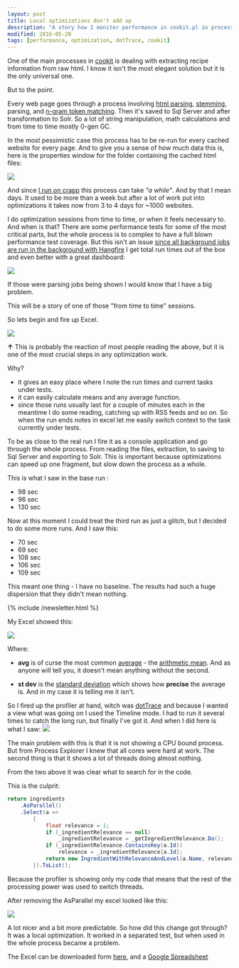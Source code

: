 ```yaml
---
layout: post
title: Local optimizations don't add up
description: "A story how I monitor performance in cookit.pl in processes that can run for days, and an example why testing the whole process is a must have."
modified: 2016-05-20
tags: [performance, optimization, dotTrace, cookit]
---
```


One of the main processes in [cookit](http://cookit.pl "cookit.pl") is dealing with extracting recipe information from raw html. I know it isn't the most elegant solution but it is the only universal one.

But to the point.

Every web page goes through a process involving [html parsing](https://htmlagilitypack.codeplex.com/), [stemming](https://en.wikipedia.org/wiki/Stemming), parsing, and [n-gram token matching](https://en.wikipedia.org/wiki/N-gram). Then it's saved to Sql Server and after transformation to Solr. So a lot of string manipulation, math calculations and from time to time mostly 0-gen GC.
<!--MORE-->

In the most pessimistic case this process has to be re-run for every cached website for every page.
And to give you a sense of how much data this is, here is the properties window for the folder containing the cached html files:


![](/data/LocalOptimizationsDontAddUp/CrawlerSites.png) 


And since [I run on crapp](http://indexoutofrange.com/The-importance-of-running-on-crapp/) this process can take *"a while"*. 
And by that I mean days.
It used to be more than a week but after a lot of work put into optimizations it takes now from 3 to 4 days for ~1000 websites.

I do optimization sessions from time to time, or when it feels necessary to. And when is that? 
There are some performance tests for some of the most critical parts, but the whole process is to complex to have a full blown performance test coverage.
But this isn't an issue [since all background jobs are run in the background with Hangfire](http://indexoutofrange.com//How-is-cookit-build/) I get total run times out of the box and even better with a great dashboard:

![](/data/LocalOptimizationsDontAddUp/HangfireDashboard.png)

If those were parsing jobs being shown I would know that I have a big problem.


This will be a story of one of those "from time to time" sessions.

So lets begin and fire up Excel.

![](https://media.giphy.com/media/gpufDFw0sPBYY/giphy.gif)

**&#8593;** This is probably the reaction of most people reading the above, but it is one of the most crucial steps in any optimization work.

Why?

- it gives an easy place where I note the run times and current tasks under tests.
- it can easily calculate means and any average function.
- since those runs usually last for a couple of minutes each in the meantime I do some reading, catching up with RSS feeds and so on. So when the run ends notes in excel let me easily switch context to the task currently under tests.

To be as close to the real run I fire it as a console application and go through the whole process. From reading the files, extraction, to saving to Sql Server and exporting to Solr. This is important because optimizations can speed up one fragment, but slow down the process as a whole.  

This is what I saw in the base run :

- 98 sec
- 96 sec
- 130 sec

Now at this moment I could treat the third run as just a glitch, but I decided to do some more runs.
And I saw this:  

- 70 sec
- 69 sec
- 108 sec
- 106 sec
- 109 sec

This meant one thing - I have no baseline. The results had such a huge dispersion that they didn't mean nothing.
 
{% include /newsletter.html %}

My Excel showed this:

![](/data/LocalOptimizationsDontAddUp/Excel01.png)


Where:

- **avg** is of curse the most common [average](https://en.wikipedia.org/wiki/Average) - the [arithmetic mean](https://en.wikipedia.org/wiki/Arithmetic_mean). And as anyone will tell you, it doesn't mean anything without the second.

- **st dev** is the [standard deviation](https://en.wikipedia.org/wiki/Standard_deviation) which shows how **precise** the average is. And in my case it is telling me it isn't.

So I fired up the profiler at hand, witch was [dotTrace](https://www.jetbrains.com/profiler/) and because I wanted a view what was going on I used the Timeline mode. I had to run it several times to catch the long run, but finally I've got it.
And when I did here is what I saw:
![](/data/LocalOptimizationsDontAddUp/dotTrace_02.png)

The main problem with this is that it is not showing a CPU bound process. But from Process Explorer I knew that all cores were hard at work. 
The second thing is that it shows a lot of threads doing almost nothing.

From the two above it was clear what to search for in the code.

This is the culprit:

```csharp
return ingredients
    .AsParallel()
    .Select(a =>
        {
            float relevance = 1;
            if (_ingredientRelevance == null)
                _ingredientRelevance = _getIngredientRelevance.Do();
            if (_ingredientRelevance.ContainsKey(a.Id))
                relevance = _ingredientRelevance[a.Id];
            return new IngredientWithRelevanceAndLevel(a.Name, relevance, a.Level);
        }).ToList();
```

Because the profiler is showing only my code that means that the rest of the processing power was used to switch threads.
 
After removing the AsParallel my excel looked like this:
   
![](/data/LocalOptimizationsDontAddUp/Excel02.png)
            
A lot nicer and a bit more predictable. 
So how did this change got through? It was a local optimization. It worked in a separated test, but when used in the whole process became a problem.

The Excel can be downloaded form [here](/data/LocalOptimizationsDontAddUp/OptimizationRuns.xlsx), and a <a href="https://docs.google.com/spreadsheets/d/1DMf3VMuG5iFvoN-CXLR9Rm-lgLAi9VG7IhH4MEGluMs/edit?usp=sharing" target="_blank" >Google Spreadsheet</a>
  